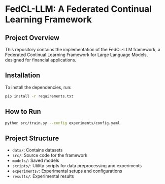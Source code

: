 # FedCL-LLM: A Federated Continual Learning Framework

## Project Overview
This repository contains the implementation of the FedCL-LLM framework, a Federated Continual Learning Framework for Large Language Models, designed for financial applications.

## Installation
To install the dependencies, run:
```bash
pip install -r requirements.txt
```

## How to Run
```bash
python src/train.py --config experiments/config.yaml
```

## Project Structure
- `data/`: Contains datasets
- `src/`: Source code for the framework
- `models/`: Saved models
- `scripts/`: Utility scripts for data preprocessing and experiments
- `experiments/`: Experimental setups and configurations
- `results/`: Experimental results
